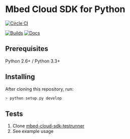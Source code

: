 # Mbed Cloud SDK for Python

[![Circle CI](https://circleci.com/gh/ARMmbed/mbed-cloud-sdk-python.svg?style=shield&circle-token=ec05043ded945f81984e7fd2fce23fe793e7b634)](https://circleci.com/gh/ARMmbed/mbed-cloud-sdk-python/)

[![Builds](https://img.shields.io/badge/sdk-builds-blue.svg)](http://armmbed.github.io/mbed-cloud-sdk-python/builds/)
[![Docs](https://img.shields.io/badge/sdk-documentation-blue.svg)](https://s3-us-west-2.amazonaws.com/mbed-cloud-sdk-python/index.html)

## Prerequisites

Python 2.6+ / Python 3.3+

## Installing

After cloning this repository, run:

```bash
> python setup.py develop
```

## Tests

1. Clone [mbed-cloud-sdk-testrunner](https://github.com/ARMmbed/mbed-cloud-sdk-testrunner)
2. See example usage
